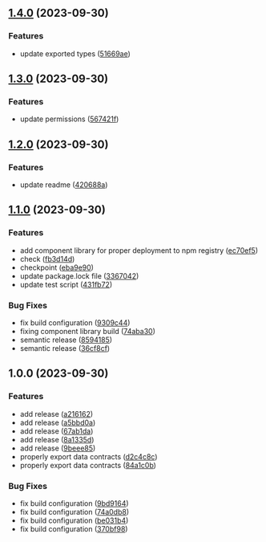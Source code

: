 ## [1.4.0](https://github.com/SolomonAIEngineering/service-proto-definitions/compare/v1.3.0...v1.4.0) (2023-09-30)

### Features

- update exported types ([51669ae](https://github.com/SolomonAIEngineering/service-proto-definitions/commit/51669ae1be978c7e5132ea621faabfcf8905dbaf))

## [1.3.0](https://github.com/SolomonAIEngineering/service-proto-definitions/compare/v1.2.0...v1.3.0) (2023-09-30)

### Features

- update permissions ([567421f](https://github.com/SolomonAIEngineering/service-proto-definitions/commit/567421fc3b878e05eab290aec315ffe0f852a525))

## [1.2.0](https://github.com/SolomonAIEngineering/service-proto-definitions/compare/v1.1.0...v1.2.0) (2023-09-30)

### Features

- update readme ([420688a](https://github.com/SolomonAIEngineering/service-proto-definitions/commit/420688abdbbead67374d719890f09ed61ab8e246))

## [1.1.0](https://github.com/SolomonAIEngineering/service-proto-definitions/compare/v1.0.0...v1.1.0) (2023-09-30)

### Features

- add component library for proper deployment to npm registry ([ec70ef5](https://github.com/SolomonAIEngineering/service-proto-definitions/commit/ec70ef59a51408fa4b24cd44f6016d165bc31c51))
- check ([fb3d14d](https://github.com/SolomonAIEngineering/service-proto-definitions/commit/fb3d14d8ad70ba54a4ae0fabfbcaa80331b22bf6))
- checkpoint ([eba9e90](https://github.com/SolomonAIEngineering/service-proto-definitions/commit/eba9e90cb93ae18689320554c772675a57cc16aa))
- update package.lock file ([3367042](https://github.com/SolomonAIEngineering/service-proto-definitions/commit/336704257d3e34c9ee5cba63c31c2f75d9041915))
- update test script ([431fb72](https://github.com/SolomonAIEngineering/service-proto-definitions/commit/431fb72b1bc32a231e9369baa4aa2f9df95fe9f0))

### Bug Fixes

- fix build configuration ([9309c44](https://github.com/SolomonAIEngineering/service-proto-definitions/commit/9309c445ff27a89fc23e941509be961038edff66))
- fixing component library build ([74aba30](https://github.com/SolomonAIEngineering/service-proto-definitions/commit/74aba30c4d584d9095cdb6ed61a11e49db6b9f71))
- semantic release ([8594185](https://github.com/SolomonAIEngineering/service-proto-definitions/commit/8594185135c290aa42575272d138752e6ac1a75a))
- semantic release ([36cf8cf](https://github.com/SolomonAIEngineering/service-proto-definitions/commit/36cf8cf11861691c0a59eb6a698de662f2f6e8fd))

## 1.0.0 (2023-09-30)

### Features

- add release ([a216162](https://github.com/SolomonAIEngineering/service-proto-definitions/commit/a216162f42bb1605b1d253c17daf372a21ee1f78))
- add release ([a5bbd0a](https://github.com/SolomonAIEngineering/service-proto-definitions/commit/a5bbd0ac107629bf7a9425125ed4a650e15e8b6f))
- add release ([67ab1da](https://github.com/SolomonAIEngineering/service-proto-definitions/commit/67ab1da83384a74bffe54e2e0097d9a2a2c25a51))
- add release ([8a1335d](https://github.com/SolomonAIEngineering/service-proto-definitions/commit/8a1335dadb675ba7117e639d7486493ba186f255))
- add release ([9beee85](https://github.com/SolomonAIEngineering/service-proto-definitions/commit/9beee856b6aba919a84d1f3d1c09afa174625225))
- properly export data contracts ([d2c4c8c](https://github.com/SolomonAIEngineering/service-proto-definitions/commit/d2c4c8c05b14b70b68c975a7f4db21d50c04ae8f))
- properly export data contracts ([84a1c0b](https://github.com/SolomonAIEngineering/service-proto-definitions/commit/84a1c0b073728046f03ab4f3efcbc9bed065e64f))

### Bug Fixes

- fix build configuration ([9bd9164](https://github.com/SolomonAIEngineering/service-proto-definitions/commit/9bd9164a4bfb9040ec8419f27db683343ce8d35b))
- fix build configuration ([74a0db8](https://github.com/SolomonAIEngineering/service-proto-definitions/commit/74a0db8b1a8044f939785e2aa9f65d0f9fb07a71))
- fix build configuration ([be031b4](https://github.com/SolomonAIEngineering/service-proto-definitions/commit/be031b4ba45cde1a85254d5f03014c980a7d707d))
- fix build configuration ([370bf98](https://github.com/SolomonAIEngineering/service-proto-definitions/commit/370bf98943b861119bb64a2f133fa3fb8a3b0890))
